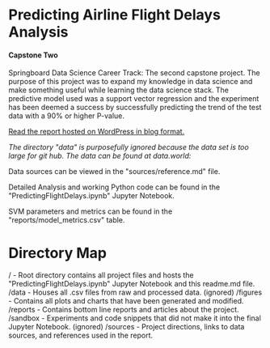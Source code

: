 # Predicting Airline Flight Delays Analysis
#### Capstone Two
Springboard Data Science Career Track: The second capstone project. The purpose of this project was to expand my knowledge in data science and make something useful while learning the data science stack. The predictive model used was a support vector regression and the experiment has been deemed a success by successfully predicting the trend of the test data with a 90% or higher P-value.

[Read the report hosted on WordPress in blog format.](https://kwdatastories.wordpress.com/2020/08/15/predicting-airline-flight-delays/)

*The directory "data" is purposefully ignored because the data set is too large for git hub. The data can be found at data.world:*

Data sources can be viewed in the "sources/reference.md" file.

Detailed Analysis and working Python code can be found in the "PredictingFlightDelays.ipynb" Jupyter Notebook.

SVM parameters and metrics can be found in the "reports/model_metrics.csv" table.

# Directory Map
/ - Root directory contains all project files and hosts the "PredictingFlightDelays.ipynb" Jupyter Notebook and this readme.md file.
/data - Houses all .csv files from raw and processed data. (ignored)
/figures - Contains all plots and charts that have been generated and modified.
/reports - Contains bottom line reports and articles about the project.
/sandbox - Experiments and code snippets that did not make it into the final Jupyter Notebook. (ignored)
/sources - Project directions, links to data sources, and references used in the report.
